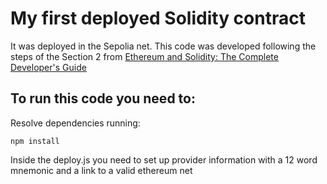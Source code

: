 # My first deployed Solidity contract
It was deployed in the Sepolia net.
This code was developed following the steps of the Section 2 from [Ethereum and Solidity: The Complete Developer's Guide](https://www.udemy.com/share/1013Fs3@0us1LuBoWBxM-9F7ZpjNRTTVeWsa586b_iV72e32Xlt3eO0N5FOfx0An3gatxknC/)


## To run this code you need to:
Resolve dependencies running:
```
npm install
```

Inside the deploy.js you need to set up provider information with a 12 word mnemonic and a link to a valid ethereum net